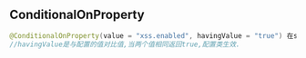 ## ConditionalOnProperty
``` java
@ConditionalOnProperty(value = "xss.enabled", havingValue = "true") 在spring boot中有时候需要控制配置类是否生效,可以使用 
//havingValue是与配置的值对比值,当两个值相同返回true,配置类生效.
```
